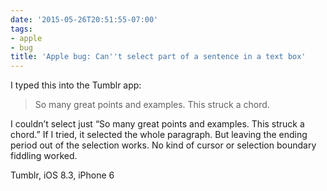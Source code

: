 ```yaml
---
date: '2015-05-26T20:51:55-07:00'
tags:
- apple
- bug
title: 'Apple bug: Can''t select part of a sentence in a text box'
---
```


I typed this into the Tumblr app:

><p>So many great points and examples. This struck a chord.</p>

I couldn’t select just “So many great points and examples. This struck a chord.” If I tried, it selected the whole paragraph. But leaving the ending period out of the selection works. No kind of cursor or selection boundary fiddling worked.

Tumblr, iOS 8.3, iPhone 6
